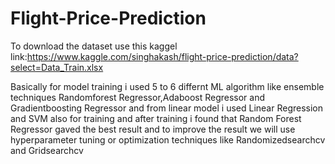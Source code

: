 # Flight-Price-Prediction


To download the dataset use this kaggel link:https://www.kaggle.com/singhakash/flight-price-prediction/data?select=Data_Train.xlsx

Basically for model training i used 5 to 6 differnt ML algorithm like ensemble techniques Randomforest Regressor,Adaboost Regressor and Gradientboosting Regressor and from linear model i used Linear Regression and SVM also for training and after training i found that Random Forest Regressor gaved the best result and to improve the result we will use hyperparameter tuning or optimization techniques like Randomizedsearchcv  and Gridsearchcv
